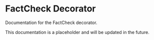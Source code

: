 # FactCheck Decorator

Documentation for the FactCheck decorator.

This documentation is a placeholder and will be updated in the future.
